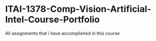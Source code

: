 # ITAI-1378-Comp-Vision-Artificial-Intel-Course-Portfolio
All assignments that i have accomplished in this course 
